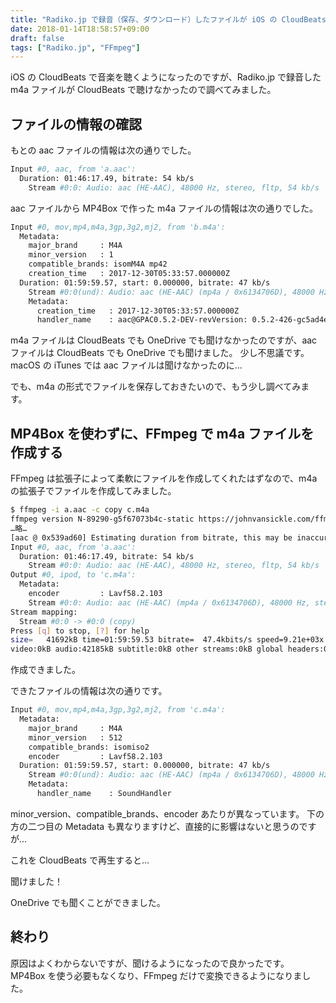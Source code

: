 ```yaml
---
title: "Radiko.jp で録音（保存、ダウンロード）したファイルが iOS の CloudBeats や OneDrive で聞けない"
date: 2018-01-14T18:58:57+09:00
draft: false
tags: ["Radiko.jp", "FFmpeg"]
---
```


iOS の CloudBeats で音楽を聴くようになったのですが、Radiko.jp で録音した m4a ファイルが CloudBeats で聴けなかったので調べてみました。

<!--more-->

## ファイルの情報の確認

もとの aac ファイルの情報は次の通りでした。

```bash
Input #0, aac, from 'a.aac':
  Duration: 01:46:17.49, bitrate: 54 kb/s
    Stream #0:0: Audio: aac (HE-AAC), 48000 Hz, stereo, fltp, 54 kb/s
```

aac ファイルから MP4Box で作った m4a ファイルの情報は次の通りでした。

```bash
Input #0, mov,mp4,m4a,3gp,3g2,mj2, from 'b.m4a':
  Metadata:
    major_brand     : M4A
    minor_version   : 1
    compatible_brands: isomM4A mp42
    creation_time   : 2017-12-30T05:33:57.000000Z
  Duration: 01:59:59.57, start: 0.000000, bitrate: 47 kb/s
    Stream #0:0(und): Audio: aac (HE-AAC) (mp4a / 0x6134706D), 48000 Hz, stereo, fltp, 46 kb/s (default)
    Metadata:
      creation_time   : 2017-12-30T05:33:57.000000Z
      handler_name    : aac@GPAC0.5.2-DEV-revVersion: 0.5.2-426-gc5ad4e4+dfsg5-1build1
```

m4a ファイルは CloudBeats でも OneDrive でも聞けなかったのですが、aac ファイルは CloudBeats でも OneDrive でも聞けました。
少し不思議です。
macOS の iTunes では aac ファイルは聞けなかったのに…

でも、m4a の形式でファイルを保存しておきたいので、もう少し調べてみます。

## MP4Box を使わずに、FFmpeg で m4a ファイルを作成する

FFmpeg は拡張子によって柔軟にファイルを作成してくれたはずなので、m4a の拡張子でファイルを作成してみました。

```bash
$ ffmpeg -i a.aac -c copy c.m4a
ffmpeg version N-89290-g5f67073b4c-static https://johnvansickle.com/ffmpeg/  Copyright (c) 2000-2017 the FFmpeg developers
…略…
[aac @ 0x539ad60] Estimating duration from bitrate, this may be inaccurate
Input #0, aac, from 'a.aac':
  Duration: 01:46:17.49, bitrate: 54 kb/s
    Stream #0:0: Audio: aac (HE-AAC), 48000 Hz, stereo, fltp, 54 kb/s
Output #0, ipod, to 'c.m4a':
  Metadata:
    encoder         : Lavf58.2.103
    Stream #0:0: Audio: aac (HE-AAC) (mp4a / 0x6134706D), 48000 Hz, stereo, fltp, 54 kb/s
Stream mapping:
  Stream #0:0 -> #0:0 (copy)
Press [q] to stop, [?] for help
size=   41692kB time=01:59:59.53 bitrate=  47.4kbits/s speed=9.21e+03x
video:0kB audio:42185kB subtitle:0kB other streams:0kB global headers:0kB muxing overhead: unknown
```

作成できました。

できたファイルの情報は次の通りです。

```bash
Input #0, mov,mp4,m4a,3gp,3g2,mj2, from 'c.m4a':
  Metadata:
    major_brand     : M4A
    minor_version   : 512
    compatible_brands: isomiso2
    encoder         : Lavf58.2.103
  Duration: 01:59:59.57, start: 0.000000, bitrate: 47 kb/s
    Stream #0:0(und): Audio: aac (HE-AAC) (mp4a / 0x6134706D), 48000 Hz, stereo, fltp, 46 kb/s (default)
    Metadata:
      handler_name    : SoundHandler
```

minor_version、compatible_brands、encoder あたりが異なっています。
下の方の二つ目の Metadata も異なりますけど、直接的に影響はないと思うのですが…

これを CloudBeats で再生すると…

聞けました！

OneDrive でも聞くことができました。

## 終わり

原因はよくわからないですが、聞けるようになったので良かったです。
MP4Box を使う必要もなくなり、FFmpeg だけで変換できるようになりました。
